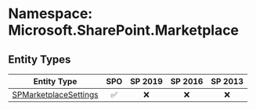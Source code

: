 # Namespace: Microsoft.SharePoint.Marketplace

## Entity Types

Entity Type | SPO | SP 2019 | SP 2016 | SP 2013
----------|:---:|:-------:|:-------:|:-------:
[SPMarketplaceSettings](./EntityTypes/SPMarketplaceSettings.md) | ✅ | ❌ | ❌ | ❌
